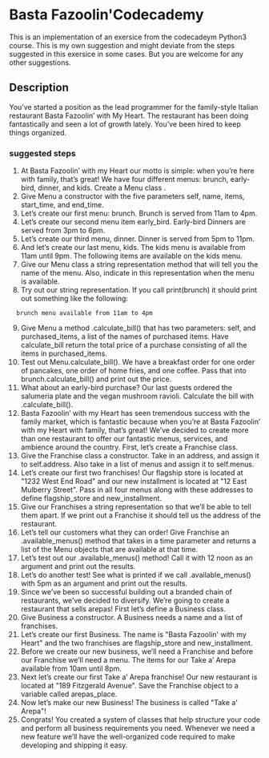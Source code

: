 # Basta Fazoolin'Codecademy
This is an implementation of an exersice from the codecadeym Python3 course. This is my own suggestion and might deviate from the steps suggested in this exersice in some cases. But you are welcome for any other suggestions.
## Description
You’ve started a position as the lead programmer for the family-style Italian restaurant Basta Fazoolin’ with My Heart. The restaurant has been doing fantastically and seen a lot of growth lately. You’ve been hired to keep things organized.
### suggested steps
1. At Basta Fazoolin’ with my Heart our motto is simple: when you’re here with family, that’s great! We have four different menus: brunch, early-bird, dinner, and kids. Create a Menu class .
2. Give Menu a constructor with the five parameters self, name, items, start_time, and end_time.
3. Let’s create our first menu: brunch. Brunch is served from 11am to 4pm. 
4. Let’s create our second menu item early_bird. Early-bird Dinners are served from 3pm to 6pm. 
5. Let’s create our third menu, dinner. Dinner is served from 5pm to 11pm. 
6. And let’s create our last menu, kids. The kids menu is available from 11am until 9pm. The following items are available on the kids menu.
7. Give our Menu class a string representation method that will tell you the name of the menu. Also, indicate in this representation when the menu is available.
8. Try out our string representation. If you call print(brunch) it should print out something like the following:
```
  brunch menu available from 11am to 4pm
```
9. Give Menu a method .calculate_bill() that has two parameters: self, and purchased_items, a list of the names of purchased items. Have calculate_bill return the total price of a purchase consisting of all the items in purchased_items.
10. Test out Menu.calculate_bill(). We have a breakfast order for one order of pancakes, one order of home fries, and one coffee. Pass that into brunch.calculate_bill() and print out the price.
11. What about an early-bird purchase? Our last guests ordered the salumeria plate and the vegan mushroom ravioli. Calculate the bill with .calculate_bill().
12. Basta Fazoolin’ with my Heart has seen tremendous success with the family market, which is fantastic because when you’re at Basta Fazoolin’ with my Heart with family, that’s great! We’ve decided to create more than one restaurant to offer our fantastic menus, services, and ambience around the country. First, let’s create a Franchise class.
13. Give the Franchise class a constructor. Take in an address, and assign it to self.address. Also take in a list of menus and assign it to self.menus.
14. Let’s create our first two franchises! Our flagship store is located at "1232 West End Road" and our new installment is located at "12 East Mulberry Street". Pass in all four menus along with these addresses to define flagship_store and new_installment.
15. Give our Franchises a string representation so that we’ll be able to tell them apart. If we print out a Franchise it should tell us the address of the restaurant.
16. Let’s tell our customers what they can order! Give Franchise an .available_menus() method that takes in a time parameter and returns a list of the Menu objects that are available at that time.
17. Let’s test out our .available_menus() method! Call it with 12 noon as an argument and print out the results.
18. Let’s do another test! See what is printed if we call .available_menus() with 5pm as an argument and print out the results.
19. Since we’ve been so successful building out a branded chain of restaurants, we’ve decided to diversify. We’re going to create a restaurant that sells arepas! First let’s define a Business class.
20. Give Business a constructor. A Business needs a name and a list of franchises.
21. Let’s create our first Business. The name is "Basta Fazoolin' with my Heart" and the two franchises are flagship_store and new_installment.
22. Before we create our new business, we’ll need a Franchise and before our Franchise we’ll need a menu. The items for our Take a’ Arepa available from 10am until 8pm.
23. Next let’s create our first Take a’ Arepa franchise! Our new restaurant is located at "189 Fitzgerald Avenue". Save the Franchise object to a variable called arepas_place.
24. Now let’s make our new Business! The business is called "Take a' Arepa"!
25. Congrats! You created a system of classes that help structure your code and perform all business requirements you need. Whenever we need a new feature we’ll have the well-organized code required to make developing and shipping it easy.



